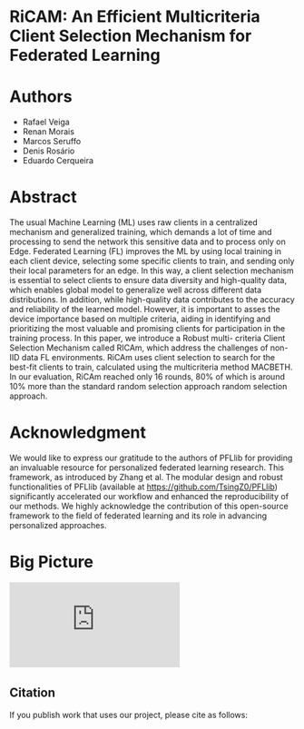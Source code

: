 # RiCAM: An Efficient Multicriteria Client Selection Mechanism for Federated Learning

# Authors
* Rafael Veiga
* Renan Morais
* Marcos Seruffo
* Denis Rosário
* Eduardo Cerqueira

# Abstract
The usual Machine Learning (ML) uses raw clients in a centralized mechanism and generalized training, which demands a lot of time and processing to send the network this sensitive data and to process only on Edge. Federated Learning (FL) improves the ML by using local training in each client device, selecting some specific clients to train, and sending only their local parameters for an edge. In this way, 
a client selection mechanism is essential to select clients to ensure data diversity and high-quality data, which enables global model to generalize well across different data distributions. In addition, while high-quality data contributes to the accuracy and reliability of the learned model. However, it is important to asses the device importance based on multiple criteria, aiding in identifying and prioritizing the most valuable and promising clients for participation in the training process.
In this paper, we introduce a Robust multi- criteria Client Selection Mechanism called RICAm, which address the challenges of non-IID data FL environments. RiCAm uses client selection to search for the best-fit clients to train, calculated using the multicriteria method MACBETH. In our evaluation, RiCAm reached only 16 rounds, 80\% of which is around 10\% more than the standard random selection approach random selection approach.

# Acknowledgment
We would like to express our gratitude to the authors of PFLlib for providing an invaluable resource for personalized federated learning research. This framework, as introduced by Zhang et al. The modular design and robust functionalities of PFLlib (available at https://github.com/TsingZ0/PFLlib) significantly accelerated our workflow and enhanced the reproducibility of our methods. We highly acknowledge the contribution of this open-source framework to the field of federated learning and its role in advancing personalized approaches.

# Big Picture

![alt text](https://github.com/VeigarGit/RiCAm/blob/main/BigS.pdf)

## Citation

If you publish work that uses our project, please cite as follows: 
